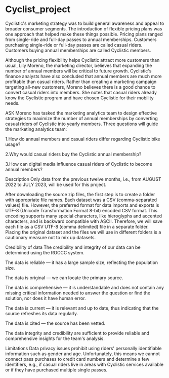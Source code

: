 # Cyclist_project
Cyclistic's marketing strategy was to build general awareness and appeal to broader consumer segments. The introduction of flexible pricing plans was one approach that helped make these things possible. Pricing plans ranged from single-ride and full-day passes to annual memberships. Customers purchasing single-ride or full-day passes are called casual riders. Customers buying annual memberships are called Cyclistic members.

Although the pricing flexibility helps Cyclistic attract more customers than usual, Lily Moreno, the marketing director, believes that expanding the number of annual members will be critical to future growth. Cyclistic's finance analysts have also concluded that annual members are much more profitable than casual riders. Rather than creating a marketing campaign targeting all-new customers, Moreno believes there is a good chance to convert casual riders into members. She notes that casual riders already know the Cyclistic program and have chosen Cyclistic for their mobility needs.

ASK
Moreno has tasked the marketing analytics team to design effective strategies to maximize the number of annual memberships by converting casual riders of Cyclistic into yearly members. Three questions will guide the marketing analytics team:

1.How do annual members and casual riders differ regarding Cyclistic bike usage?

2.Why would casual riders buy the Cyclistic annual membership?

3.How can digital media influence casual riders of Cyclistic to become annual members?

Description
Only data from the previous twelve months, i.e., from AUGUST 2022 to JULY 2023, will be used for this project.

After downloading the source zip files, the first step is to create a folder with appropriate file names. Each dataset was a CSV (comma-separated values) file. However, the preferred format for data imports and exports is UTF-8 (Unicode Transformation Format 8-bit) encoded CSV format. This encoding supports many special characters, like hieroglyphs and accented characters, and is backward compatible with ASCII. Therefore, we will save each file as a CSV UTF-8 (comma delimited) file in a separate folder. Placing the original dataset and the files we will use in different folders is a cautionary measure not to mix up datasets.

Credibility of data
The credibility and integrity of our data can be determined using the ROCCC system.

The data is reliable — it has a large sample size, reflecting the population size.

The data is original — we can locate the primary source.

The data is comprehensive — it is understandable and does not contain any missing critical information needed to answer the question or find the solution, nor does it have human error.

The data is current — it is relevant and up to date, thus indicating that the source refreshes its data regularly.

The data is cited — the source has been vetted.

The data integrity and credibility are sufficient to provide reliable and comprehensive insights for the team's analysis.

Limitations
Data privacy issues prohibit using riders' personally identifiable information such as gender and age. Unfortunately, this means we cannot connect pass purchases to credit card numbers and determine a few identifiers, e.g., if casual riders live in areas with Cyclistic services available or if they have purchased multiple single passes.
